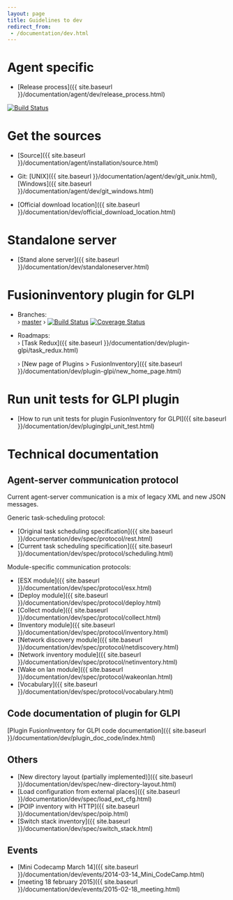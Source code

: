 ```yaml
---
layout: page
title: Guidelines to dev
redirect_from:
 - /documentation/dev.html
---
```


# Agent specific

* [Release process]({{ site.baseurl }}/documentation/agent/dev/release_process.html)

[![Build Status](https://travis-ci.org/fusioninventory/fusioninventory-agent.png?branch=master)](https://travis-ci.org/fusioninventory/fusioninventory-agent)

# Get the sources

* [Source]({{ site.baseurl }}/documentation/agent/installation/source.html)
* Git: [UNIX]({{ site.baseurl }}/documentation/agent/dev/git_unix.html), [Windows]({{ site.baseurl }}/documentation/agent/dev/git_windows.html)

* [Official download location]({{ site.baseurl }}/documentation/dev/official_download_location.html)

# Standalone server

* [Stand alone server]({{ site.baseurl }}/documentation/dev/standaloneserver.html)

# Fusioninventory plugin for GLPI

* Branches: <br/>
  › [master](https://github.com/fusinv/fusioninventory-for-glpi/tree/master)  › [![Build Status](https://travis-ci.org/fusioninventory/fusioninventory-for-glpi.png?branch=master)](https://travis-ci.org/fusioninventory/fusioninventory-for-glpi) [![Coverage Status](https://coveralls.io/repos/fusioninventory/fusioninventory-for-glpi/badge.svg?branch=master&service=github)](https://coveralls.io/github/fusioninventory/fusioninventory-for-glpi?branch=master)

* Roadmaps: <br/>
  › [Task Redux]({{ site.baseurl }}/documentation/dev/plugin-glpi/task_redux.html)

  › [New page of Plugins > FusionInventory]({{ site.baseurl }}/documentation/dev/plugin-glpi/new_home_page.html)

# Run unit tests for GLPI plugin

* [How to run unit tests for plugin FusionInventory for GLPI]({{ site.baseurl }}/documentation/dev/pluginglpi_unit_test.html)

# Technical documentation

## Agent-server communication protocol

Current agent-server communication is a mix of legacy XML and new JSON messages.

Generic task-scheduling protocol:

* [Original task scheduling specification]({{ site.baseurl }}/documentation/dev/spec/protocol/rest.html)
* [Current task scheduling specification]({{ site.baseurl }}/documentation/dev/spec/protocol/scheduling.html)

Module-specific communication protocols:

* [ESX module]({{ site.baseurl }}/documentation/dev/spec/protocol/esx.html)
* [Deploy module]({{ site.baseurl }}/documentation/dev/spec/protocol/deploy.html)
* [Collect module]({{ site.baseurl }}/documentation/dev/spec/protocol/collect.html)
* [Inventory module]({{ site.baseurl }}/documentation/dev/spec/protocol/inventory.html)
* [Network discovery module]({{ site.baseurl }}/documentation/dev/spec/protocol/netdiscovery.html)
* [Network inventory module]({{ site.baseurl }}/documentation/dev/spec/protocol/netinventory.html)
* [Wake on lan module]({{ site.baseurl }}/documentation/dev/spec/protocol/wakeonlan.html)
* [Vocabulary]({{ site.baseurl }}/documentation/dev/spec/protocol/vocabulary.html)

## Code documentation of plugin for GLPI

[Plugin FusionInventory for GLPI code documentation]({{ site.baseurl }}/documentation/dev/plugin_doc_code/index.html)

## Others

* [New directory layout (partially implemented)]({{ site.baseurl }}/documentation/dev/spec/new-directory-layout.html)
* [Load configuration from external places]({{ site.baseurl }}/documentation/dev/spec/load_ext_cfg.html)
* [POIP inventory with HTTP]({{ site.baseurl }}/documentation/dev/spec/poip.html)
* [Switch stack inventory]({{ site.baseurl }}/documentation/dev/spec/switch_stack.html)

## Events

* [Mini Codecamp March 14]({{ site.baseurl }}/documentation/dev/events/2014-03-14_Mini_CodeCamp.html)
* [meeting 18 february 2015]({{ site.baseurl }}/documentation/dev/events/2015-02-18_meeting.html)
